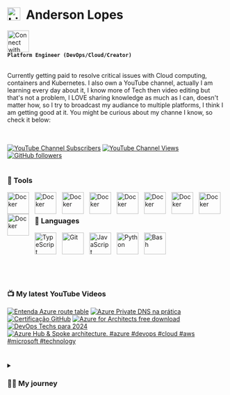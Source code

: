 # <img align="left" alt="Linux" width="30px" style="padding-right:10px;" src="https://cdn.jsdelivr.net/gh/devicons/devicon/icons/linux/linux-original.svg" />  Anderson Lopes

[<img src="https://cdn.jsdelivr.net/gh/devicons/devicon/icons/linkedin/linkedin-original.svg" alt="Connect with me" width="50">](https://www.linkedin.com/in/andersonsoaresl) <br>**`Platform Engineer (DevOps/Cloud/Creator)`**

<br>
Currently getting paid to resolve critical issues with Cloud computing, containers and Kubernetes. I also own a YouTube channel, actually I am learning every day about it, I know more of Tech then video editing but that's not a problem, I LOVE sharing knowledge as much as I can, doesn't matter how, so I try to broadcast my audiance to multiple platforms, I think I am getting good at it.
You might be curious about my channe I know, so check it below: <br>
<br><br>

[![YouTube Channel Subscribers](https://img.shields.io/youtube/channel/subscribers/UCqN30hP5vl4F3lUFYXQNkNQ?style=flat-square&link=https%3A%2F%2Fwww.youtube.com%2F%40landudigital%3Fsub_confirmation%3D1)](https://www.youtube.com/@landudigital?sub_confirmation=1)
[![YouTube Channel Views](https://img.shields.io/youtube/channel/views/UCqN30hP5vl4F3lUFYXQNkNQ?style=flat-square)](https://www.youtube.com/@landudigital?sub_confirmation=1)
[![GitHub followers](https://img.shields.io/github/followers/soaand01?style=flat-square&label=GitHub%20followers&color=black)](https://github.com/soaand01?tab=followers)



#
### 🧰 Tools

<img align="left" alt="Docker" width="50px" style="padding-right:10px;" img src="https://cdn.jsdelivr.net/gh/devicons/devicon/icons/kubernetes/kubernetes-plain-wordmark.svg" />
<img align="left" alt="Docker" width="50px" style="padding-right:10px;" src="https://cdn.jsdelivr.net/gh/devicons/devicon/icons/docker/docker-original.svg" />
<img align="left" alt="Docker" width="50px" style="padding-right:10px;" img src="https://cdn.jsdelivr.net/gh/devicons/devicon/icons/azure/azure-original-wordmark.svg" />
<img align="left" alt="Docker" width="50px" style="padding-right:10px;" img src="https://cdn.jsdelivr.net/gh/devicons/devicon/icons/amazonwebservices/amazonwebservices-original-wordmark.svg" />
<img align="left" alt="Docker" width="50px" style="padding-right:10px;" img src="https://cdn.jsdelivr.net/gh/devicons/devicon/icons/github/github-original-wordmark.svg" />
<img align="left" alt="Docker" width="50px" style="padding-right:10px;" img src="https://cdn.jsdelivr.net/gh/devicons/devicon/icons/digitalocean/digitalocean-original-wordmark.svg" />
<img align="left" alt="Docker" width="50px" style="padding-right:10px;" img src="https://cdn.jsdelivr.net/gh/devicons/devicon/icons/terraform/terraform-original-wordmark.svg" />
<img align="left" alt="Docker" width="50px" style="padding-right:10px;" img src="https://cdn.jsdelivr.net/gh/devicons/devicon/icons/argocd/argocd-original-wordmark.svg" />
<img align="left" alt="Docker" width="50px" style="padding-right:10px;" img src="https://cdn.jsdelivr.net/gh/devicons/devicon/icons/vim/vim-original.svg" />
<br><br>



### 🤖 Languages

<img align="left" alt="TypeScript" width="50px" style="padding-right:10px;" src="https://cdn.jsdelivr.net/gh/devicons/devicon/icons/typescript/typescript-plain.svg" />
<img align="left" alt="Git" width="50px" style="padding-right:10px;" src="https://cdn.jsdelivr.net/gh/devicons/devicon/icons/git/git-original.svg" />
<img align="left" alt="JavaScript" width="50px" style="padding-right:10px;" src="https://cdn.jsdelivr.net/gh/devicons/devicon/icons/javascript/javascript-plain.svg" />
<img align="left" alt="Python" width="50px" style="padding-right:10px;" src="https://cdn.jsdelivr.net/gh/devicons/devicon/icons/python/python-plain.svg" />
<img align="left" alt="Bash" width="50px" style="padding-right:10px;" src="https://cdn.jsdelivr.net/gh/devicons/devicon/icons/bash/bash-original.svg" />
<br><br>

#

<br><br>

### 📺 My latest YouTube Videos
<!-- BEGIN YOUTUBE-CARDS -->
[![Entenda Azure route table](https://ytcards.demolab.com/?id=nskYs4qUmX4&title=Entenda+Azure+route+table&lang=en&timestamp=1708941489&background_color=%230d1117&title_color=%23ffffff&stats_color=%23dedede&max_title_lines=1&width=250&border_radius=5 "Entenda Azure route table")](https://www.youtube.com/watch?v=nskYs4qUmX4)
[![Azure Private DNS na prática](https://ytcards.demolab.com/?id=IUCF5KJkBqs&title=Azure+Private+DNS+na+pr%C3%A1tica&lang=en&timestamp=1707678089&background_color=%230d1117&title_color=%23ffffff&stats_color=%23dedede&max_title_lines=1&width=250&border_radius=5 "Azure Private DNS na prática")](https://www.youtube.com/watch?v=IUCF5KJkBqs)
[![Certificação GitHub](https://ytcards.demolab.com/?id=w9hVLIssF-k&title=Certifica%C3%A7%C3%A3o+GitHub&lang=en&timestamp=1706352028&background_color=%230d1117&title_color=%23ffffff&stats_color=%23dedede&max_title_lines=1&width=250&border_radius=5 "Certificação GitHub")](https://www.youtube.com/watch?v=w9hVLIssF-k)
[![Azure for Architects free download](https://ytcards.demolab.com/?id=3KgBXTzcmgg&title=Azure+for+Architects+free+download&lang=en&timestamp=1705783381&background_color=%230d1117&title_color=%23ffffff&stats_color=%23dedede&max_title_lines=1&width=250&border_radius=5 "Azure for Architects free download")](https://www.youtube.com/watch?v=3KgBXTzcmgg)
[![DevOps Techs para 2024](https://ytcards.demolab.com/?id=5kbHZCSPGD0&title=DevOps+Techs+para+2024&lang=en&timestamp=1705782828&background_color=%230d1117&title_color=%23ffffff&stats_color=%23dedede&max_title_lines=1&width=250&border_radius=5 "DevOps Techs para 2024")](https://www.youtube.com/watch?v=5kbHZCSPGD0)
[![Azure Hub & Spoke architecture. #azure #devops  #cloud  #aws #microsoft  #technology](https://ytcards.demolab.com/?id=eZkYr-509pw&title=Azure+Hub+%26+Spoke+architecture.+%23azure+%23devops++%23cloud++%23aws+%23microsoft++%23technology&lang=en&timestamp=1687466210&background_color=%230d1117&title_color=%23ffffff&stats_color=%23dedede&max_title_lines=1&width=250&border_radius=5 "Azure Hub & Spoke architecture. #azure #devops  #cloud  #aws #microsoft  #technology")](https://www.youtube.com/watch?v=eZkYr-509pw)
<!-- END YOUTUBE-CARDS -->

#

<details>
 <summary><h3>👨‍💻 My journey</h3></summary>
   Well, my passion for computing started when I was around 11 ~ 13 years old, this is because I started to see my colleagues at school bringing their homework printed nicely very fancy on Monday after they spent the weekeding working on it, I used to see it and I was amazed, but unfortuneately too expensive for my family to afford one by that time. <br><br>
   During this period from 11 untill 15 I was working with my father to help at home and going to school, when I completed 16 years old I managed to get a job in a printer company ( doesn't exist anymore ) I learned how to fix those cannon, hp, zebra ... printers, I used to love it so much, that was the oportunity that I had to touch a computer for testing the printers, great memories.<br>
  So now I was happy that I had a salary and cold help at home and buy my own stuffs, and who knows a computer?! But step by step and I learned from my parents that would be smarter to use the money to pay and join an university rather than buy it now, so, this is what I did, I joineed the Computer Science in 2019, that time I remember that used to pay around 250 brazilian reais, and my salary was 1000, so I had money to pay it, help at home, and save for my laptop which was around 3000 and I was able to save around 200 every month.<br><br>
   Well, I worked in this job untill to complete 18 years old, this is because I volunteered to the Brazilian Army, actually in Brazil when you complete 17 you must "sign up" saying you are about to complete 18, so it might happen that even if you don't want to join the Army, they you will take you anyway, which is not my case, I said I wanted to join since the day one, and it happened, I joined the Army in 2010.<br><br>
   This was most tiresome moment of my life I guess, but also the one where I have so many good memories, I wouldn't change anything, I was still going to the university and the Army at the same time, so it was very tiresome, my salary went from 1000 in the printer company to 500 brazilian reais in the Army, yes, but salary was cut in half and I still needed to pay 250 for the university. *SPOILER* I still didn't have my laptop/computer, but I was able already to use the one from the university whenever I had time.<br><br>
   Life might be hard as a soldier but also can be nice, since I was in the computer science in the university, the army had a program of paying traning to the soldiers, and I asked if they could "pay" me a Linux training, wooow, that was really nice, I did this traininfg, I was amazing 3 weeks.Life kept going in the army for until I saw an advertisement of internship program of a North American company, in Sao Paulo, my city, they were hiring young talents, so I applied and got the internship job, thanks to the Linux traning.<br><br>
   I will summary the rest so in an opportunity of working with me we can talk more, but in this company I worked 8 years, from intership to Senior Platform Engineer, moved to Netherlands, worked as Linu Engineer, SRE, CloudOps, DevOps, took more than 10 certifications and the sky is the limit, let me stop by here.<br><br>
   Drop me a message or let's have a coffee ☕, who knows work together?! :) <br><br>
